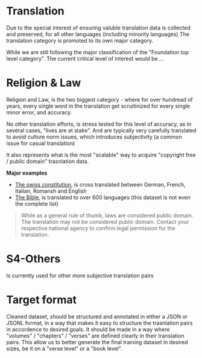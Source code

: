 # Translation

Due to the special interest of ensuring valuble translation data is collected and preserved, for all other languages (including minority languages)
The translation category is promoted to its own major category.

While we are still following the major classification of the "Foundation top level category". The current critical level of interest would be ...

# Religion & Law

Religion and Law, is the two biggest category - where for over hundread of years, every single word in the translation get scruitinized for every single minor error, and accuracy.

No other translation efforts, is stress tested for this level of accuracy, as in several cases, "lives are at stake". And are typically very carefully translated to avoid culture norm issues, which introduces subjectivity (a common issue for casual translation)

It also represents what is the most "scalable" way to acquire "copyright free / public domain" trasnlation data.

**Major examples**

- [The swiss constitution](https://www.fedlex.admin.ch/eli/cc/1999/404/en), is cross translated between German, French, Italian, Romansh and English
- [The Bible](https://huggingface.co/datasets/bible-nlp/biblenlp-corpus), is translated to over 600 languages (this dataset is not even the complete list)

> While as a general rule of thumb, laws are considered public domain. The translation may not be considered public domain. Contact your respective national agency to confirm legal permission for the translation.

# S4-Others

Is currently used for other more subjective translation pairs

# Target format

Cleaned dataset, should be structured and annotated in either a JSON or JSONL format, in a way that makes it easy to structure the trasnlation pairs in accordence to desired goals.
It should be made in a way where "volumes" / "chapters" / "verses" are defined clearly in their translation pairs.
This allow us to better generate the final training dataset in desired sizes, be it on a "verse level" or a "book level".
